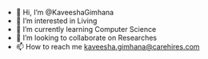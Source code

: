 - 👋 Hi, I’m @KaveeshaGimhana
- 👀 I’m interested in Living
- 🌱 I’m currently learning Computer Science
- 💞️ I’m looking to collaborate on Researches
- 📫 How to reach me kaveesha.gimhana@carehires.com

<!---
KaveeshaGimhana/KaveeshaGimhana is a ✨ special ✨ repository because its `README.md` (this file) appears on your GitHub profile.
You can click the Preview link to take a look at your changes.
--->
